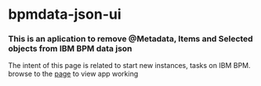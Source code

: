 # bpmdata-json-ui

### This is an aplication to remove @Metadata, Items and Selected objects from IBM BPM data json

The intent of this page is related to start new instances, tasks on IBM BPM.
browse to the [page](https://jere201086.github.io/bpmdata-json-ui/) to view app working

